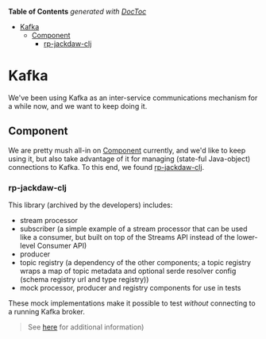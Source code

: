 <!-- START doctoc generated TOC please keep comment here to allow auto update -->
<!-- DON'T EDIT THIS SECTION, INSTEAD RE-RUN doctoc TO UPDATE -->
**Table of Contents**  *generated with [DocToc](https://github.com/thlorenz/doctoc)*

- [Kafka](#kafka)
  - [Component](#component)
    - [rp-jackdaw-clj](#rp-jackdaw-clj)

<!-- END doctoc generated TOC please keep comment here to allow auto update -->

# Kafka

We've been using Kafka as an inter-service communications mechanism for a while now, and
we want to keep doing it.

## Component

We are pretty mush all-in on [Component](https://github.com/stuartsierra/component) currently, 
and we'd like to keep using it, but also take advantage of it for managing (state-ful Java-object) 
connections to Kafka. To this end, we found [rp-jackdaw-clj](https://github.com/rentpath/rp-jackdaw-clj). 

### rp-jackdaw-clj

This library (archived by the developers) includes:

- stream processor
- subscriber (a simple example of a stream processor that can be used like a consumer, but built 
on top of the Streams API instead of the lower-level Consumer API)
- producer
- topic registry (a dependency of the other components; a topic registry wraps a map of topic metadata 
and optional serde resolver config (schema registry url and type registry))
- mock processor, producer and registry components for use in tests

These mock implementations make it possible to test _without_ connecting to a running
Kafka broker.

> See [here](https://github.com/rentpath/rp-jackdaw-clj#testing-recommendations) for
> additional information)
